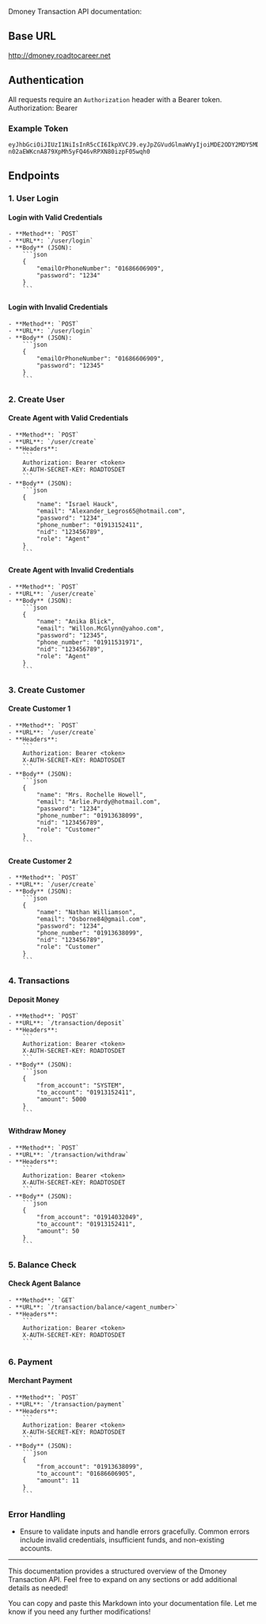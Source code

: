 Dmoney Transaction API documentation:

## Base URL
http://dmoney.roadtocareer.net


## Authentication
All requests require an `Authorization` header with a Bearer token.
Authorization: Bearer <token>

### Example Token
```
eyJhbGciOiJIUzI1NiIsInR5cCI6IkpXVCJ9.eyJpZGVudGlmaWVyIjoiMDE2ODY2MDY5MDkiLCJwYXNzd29yZCI6IjEyMzQiLCJpYXQiOjE3MDEzMzIxMjMsImV4cCI6MTcwMTMzNTcyM30.VT-n02aEWKcnA879XpMh5yFQ46vRPXN80izpF05wqh0
```

## Endpoints

### 1. User Login

#### **Login with Valid Credentials**
```
- **Method**: `POST`
- **URL**: `/user/login`
- **Body** (JSON):
    ```json
    {
        "emailOrPhoneNumber": "01686606909",
        "password": "1234"
    }
    ```
```

#### **Login with Invalid Credentials**
```
- **Method**: `POST`
- **URL**: `/user/login`
- **Body** (JSON):
    ```json
    {
        "emailOrPhoneNumber": "01686606909",
        "password": "12345"
    }
    ```
```
### 2. Create User

#### **Create Agent with Valid Credentials**
```
- **Method**: `POST`
- **URL**: `/user/create`
- **Headers**:
    ```
    Authorization: Bearer <token>
    X-AUTH-SECRET-KEY: ROADTOSDET
    ```
- **Body** (JSON):
    ```json
    {
        "name": "Israel Hauck",
        "email": "Alexander_Legros65@hotmail.com",
        "password": "1234",
        "phone_number": "01913152411",
        "nid": "123456789",
        "role": "Agent"
    }
    ```
```
#### **Create Agent with Invalid Credentials**
```
- **Method**: `POST`
- **URL**: `/user/create`
- **Body** (JSON):
    ```json
    {
        "name": "Anika Blick",
        "email": "Willon.McGlynn@yahoo.com",
        "password": "12345",
        "phone_number": "01911531971",
        "nid": "123456789",
        "role": "Agent"
    }
    ```
```
### 3. Create Customer

#### **Create Customer 1**
```
- **Method**: `POST`
- **URL**: `/user/create`
- **Headers**:
    ```
    Authorization: Bearer <token>
    X-AUTH-SECRET-KEY: ROADTOSDET
    ```
- **Body** (JSON):
    ```json
    {
        "name": "Mrs. Rochelle Howell",
        "email": "Arlie.Purdy@hotmail.com",
        "password": "1234",
        "phone_number": "01913638099",
        "nid": "123456789",
        "role": "Customer"
    }
    ```
```
#### **Create Customer 2**
```
- **Method**: `POST`
- **URL**: `/user/create`
- **Body** (JSON):
    ```json
    {
        "name": "Nathan Williamson",
        "email": "Osborne84@gmail.com",
        "password": "1234",
        "phone_number": "01913638099",
        "nid": "123456789",
        "role": "Customer"
    }
    ```
```
### 4. Transactions

#### **Deposit Money**
```
- **Method**: `POST`
- **URL**: `/transaction/deposit`
- **Headers**:
    ```
    Authorization: Bearer <token>
    X-AUTH-SECRET-KEY: ROADTOSDET
    ```
- **Body** (JSON):
    ```json
    {
        "from_account": "SYSTEM",
        "to_account": "01913152411",
        "amount": 5000
    }
    ```
```
#### **Withdraw Money**
```
- **Method**: `POST`
- **URL**: `/transaction/withdraw`
- **Headers**:
    ```
    Authorization: Bearer <token>
    X-AUTH-SECRET-KEY: ROADTOSDET
    ```
- **Body** (JSON):
    ```json
    {
        "from_account": "01914032049",
        "to_account": "01913152411",
        "amount": 50
    }
    ```
```
### 5. Balance Check

#### **Check Agent Balance**
```
- **Method**: `GET`
- **URL**: `/transaction/balance/<agent_number>`
- **Headers**:
    ```
    Authorization: Bearer <token>
    X-AUTH-SECRET-KEY: ROADTOSDET
    ```
```
### 6. Payment

#### **Merchant Payment**
```
- **Method**: `POST`
- **URL**: `/transaction/payment`
- **Headers**:
    ```
    Authorization: Bearer <token>
    X-AUTH-SECRET-KEY: ROADTOSDET
    ```
- **Body** (JSON):
    ```json
    {
        "from_account": "01913638099",
        "to_account": "01686606905",
        "amount": 11
    }
    ```
```
### Error Handling

- Ensure to validate inputs and handle errors gracefully. Common errors include invalid credentials, insufficient funds, and non-existing accounts.

---

This documentation provides a structured overview of the Dmoney Transaction API. Feel free to expand on any sections or add additional details as needed!


You can copy and paste this Markdown into your documentation file. Let me know if you need any further modifications!
